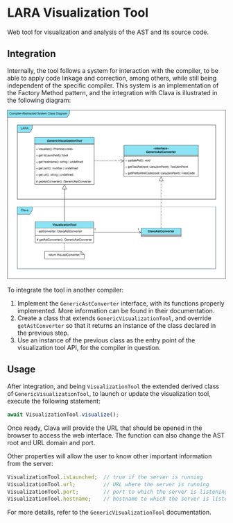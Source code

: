 # LARA Visualization Tool

Web tool for visualization and analysis of the AST and its source code.

## Integration

Internally, the tool follows a system for interaction with the compiler, to be able to apply code linkage and correction, among others, while still being independent of the specific compiler. This system is an implementation of the Factory Method pattern, and the integration with Clava is illustrated in the following diagram:

![Compiler Abstracted System](./compiler-abstracted-system.svg)

To integrate the tool in another compiler:

1. Implement the `GenericAstConverter` interface, with its functions properly implemented. More information can be found in their documentation.
2. Create a class that extends `GenericVisualizationTool`, and override `getAstConverter` so that it returns an instance of the class declared in the previous step.
3. Use an instance of the previous class as the entry point of the visualization tool API, for the compiler in question.

## Usage

After integration, and being `VisualizationTool` the extended derived class of `GenericVisualizationTool`, to launch or update the visualization tool, execute the following statement:

```js
await VisualizationTool.visualize();
```

Once ready, Clava will provide the URL that should be opened in the browser to access the web interface. The function can also change the AST root and URL domain and port.

Other properties will allow the user to know other important information from the server:

```js
VisualizationTool.isLaunched;  // true if the server is running
VisualizationTool.url;         // URL where the server is running
VisualizationTool.port;        // port to which the server is listening
VisualizationTool.hostname;    // hostname to which the server is listening
```

For more details, refer to the `GenericVisualizationTool` documentation.